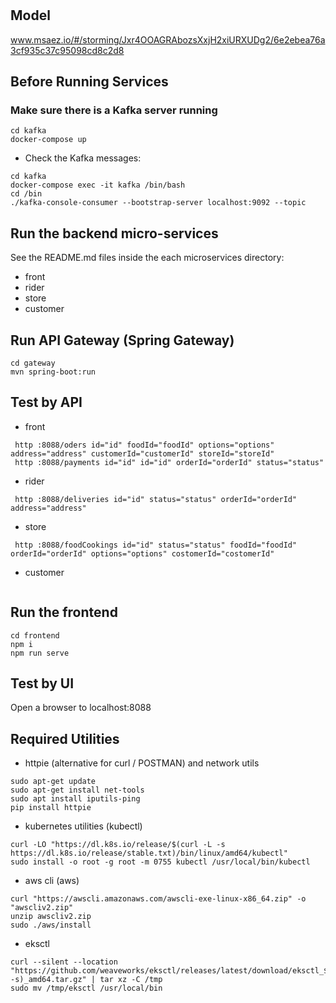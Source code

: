 # 

## Model
www.msaez.io/#/storming/Jxr4OOAGRAbozsXxjH2xiURXUDg2/6e2ebea76a3cf935c37c95098cd8c2d8

## Before Running Services
### Make sure there is a Kafka server running
```
cd kafka
docker-compose up
```
- Check the Kafka messages:
```
cd kafka
docker-compose exec -it kafka /bin/bash
cd /bin
./kafka-console-consumer --bootstrap-server localhost:9092 --topic 
```

## Run the backend micro-services
See the README.md files inside the each microservices directory:

- front
- rider
- store
- customer


## Run API Gateway (Spring Gateway)
```
cd gateway
mvn spring-boot:run
```

## Test by API
- front
```
 http :8088/oders id="id" foodId="foodId" options="options" address="address" customerId="customerId" storeId="storeId" 
 http :8088/payments id="id" id="id" orderId="orderId" status="status" 
```
- rider
```
 http :8088/deliveries id="id" status="status" orderId="orderId" address="address" 
```
- store
```
 http :8088/foodCookings id="id" status="status" foodId="foodId" orderId="orderId" options="options" costomerId="costomerId" 
```
- customer
```
```


## Run the frontend
```
cd frontend
npm i
npm run serve
```

## Test by UI
Open a browser to localhost:8088

## Required Utilities

- httpie (alternative for curl / POSTMAN) and network utils
```
sudo apt-get update
sudo apt-get install net-tools
sudo apt install iputils-ping
pip install httpie
```

- kubernetes utilities (kubectl)
```
curl -LO "https://dl.k8s.io/release/$(curl -L -s https://dl.k8s.io/release/stable.txt)/bin/linux/amd64/kubectl"
sudo install -o root -g root -m 0755 kubectl /usr/local/bin/kubectl
```

- aws cli (aws)
```
curl "https://awscli.amazonaws.com/awscli-exe-linux-x86_64.zip" -o "awscliv2.zip"
unzip awscliv2.zip
sudo ./aws/install
```

- eksctl 
```
curl --silent --location "https://github.com/weaveworks/eksctl/releases/latest/download/eksctl_$(uname -s)_amd64.tar.gz" | tar xz -C /tmp
sudo mv /tmp/eksctl /usr/local/bin
```

